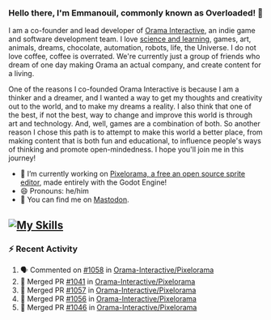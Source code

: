 ### Hello there, I'm Emmanouil, commonly known as Overloaded! 👋
I am a co-founder and lead developer of [Orama Interactive](https://www.oramainteractive.com/), an indie game and software development team. I love [science and learning](https://github.com/OverloadedOrama/KnowledgeBase), games, art, animals, dreams, chocolate, automation, robots, life, the Universe. I do not love coffee, coffee is overrated. We're currently just a group of friends who dream of one day making Orama an actual company, and create content for a living.

One of the reasons I co-founded Orama Interactive is because I am a thinker and a dreamer, and I wanted a way to get my thoughts and creativity out to the world, and to make my dreams a reality. I also think that one of the best, if not the best, way to change and improve this world is through art and technology. And, well, games are a combination of both. So another reason I chose this path is to attempt to make this world a better place, from making content that is both fun and educational, to influence people's ways of thinking and promote open-mindedness. I hope you'll join me in this journey!

- 🔭 I’m currently working on [Pixelorama, a free an open source sprite editor](https://github.com/Orama-Interactive/Pixelorama), made entirely with the Godot Engine!
- 😄 Pronouns: he/him
- 🐘 You can find me on <a rel="me" href="https://mastodon.social/@Overloaded">Mastodon</a>.

[![My Skills](https://skillicons.dev/icons?i=godot,py,cpp,cs,git,linux,html)](https://skillicons.dev)
---

### :zap: Recent Activity

<!--START_SECTION:activity-->
1. 🗣 Commented on [#1058](https://github.com/Orama-Interactive/Pixelorama/issues/1058#issuecomment-2258915616) in [Orama-Interactive/Pixelorama](https://github.com/Orama-Interactive/Pixelorama)
2. 🎉 Merged PR [#1041](https://github.com/Orama-Interactive/Pixelorama/pull/1041) in [Orama-Interactive/Pixelorama](https://github.com/Orama-Interactive/Pixelorama)
3. 🎉 Merged PR [#1057](https://github.com/Orama-Interactive/Pixelorama/pull/1057) in [Orama-Interactive/Pixelorama](https://github.com/Orama-Interactive/Pixelorama)
4. 🎉 Merged PR [#1056](https://github.com/Orama-Interactive/Pixelorama/pull/1056) in [Orama-Interactive/Pixelorama](https://github.com/Orama-Interactive/Pixelorama)
5. 🎉 Merged PR [#1046](https://github.com/Orama-Interactive/Pixelorama/pull/1046) in [Orama-Interactive/Pixelorama](https://github.com/Orama-Interactive/Pixelorama)
<!--END_SECTION:activity-->

<!--
**OverloadedOrama/OverloadedOrama** is a ✨ _special_ ✨ repository because its `README.md` (this file) appears on your GitHub profile.

Here are some ideas to get you started:

- 👯 I’m looking to collaborate on ...
- 🤔 I’m looking for help with ...
- 💬 Ask me about ...
- 📫 How to reach me: ...
- ⚡ Fun fact: ...
-->

